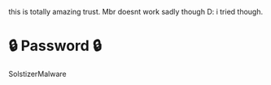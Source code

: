 this is totally amazing trust. Mbr doesnt work sadly though D: i tried though.

# 🔒 Password 🔒
SolstizerMalware
